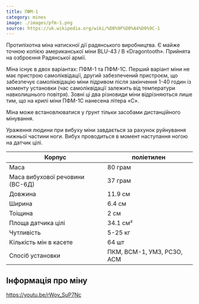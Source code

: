 ```yaml
---
title: ПФМ-1
category: mines
image: ./images/pfm-1.png
source: https://uk.wikipedia.org/wiki/%D0%9F%D0%A4%D0%9C-1
---
```


Протипіхотна міна натискної дії радянського виробництва. Є майже точною копією американської міни BLU-43 / B «Dragontooth». Прийнята на озброєння Радянської армії.

Міна існує в двох варіантах: ПФМ-1 та ПФМ-1С. Перший варіант міни не має пристрою самоліквідації, другий забезпечений пристроєм, що забезпечує самоліквідацію міни підривом після закінчення 1-40 годин із моменту установки (час самоліквідації залежить від температури навколишнього повітря). Зовні ці два різновиди міни відрізняються лише тим, що на крилі міни ПФМ-1С нанесена літера «С».

Міна може встановлюватися у ґрунт тільки засобами дистанційного мінування.

Ураження людини при вибуху міни завдається за рахунок руйнування нижньої частини ноги. Вибух проводиться в момент наступання ногою на датчик цілі.

Корпус | поліетилен
------|-------
Маса | 80 грам
Маса вибухової речовини (ВС-6Д) | 37 грам
Довжина | 11.9 см
Ширина | 6.4 см
Тоіщина | 2 см
Площа датчика цілі | 34.1 см²
Чутливість | 5-25 кг
Кількість мін в касете | 64 шт
Спосіб установки | ПКМ, ВСМ-1, УМЗ, РСЗО, АСМ

## Інформація про міну

https://youtu.be/rWov_SuP7Nc